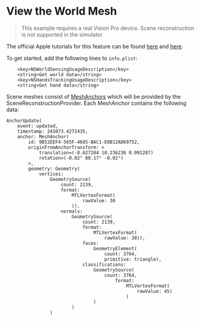 #  View the World Mesh

> This example requires a real Vision Pro device. Scene reconstruction is not supported in the simulator

The official Apple tutorials for this feature can be found [here](https://developer.apple.com/documentation/visionos/incorporating-real-world-surroundings-in-an-immersive-experience) and [here](https://developer.apple.com/documentation/arkit/arkit_in_ios/content_anchors/visualizing_and_interacting_with_a_reconstructed_scene).

To get started, add the following lines to `info.plist`:
```
    <key>NSWorldSensingUsageDescription</key>
    <string>Get world data</string>
    <key>NSHandsTrackingUsageDescription</key>
    <string>Get hand data</string>
```

Scene meshes consist of [MeshAnchors](https://developer.apple.com/documentation/arkit/meshanchor) which will be provided by the SceneReconstructionProvider. Each MeshAnchor contains the following data:

```
AnchorUpdate(
    event: updated, 
    timestamp: 241073.4272435, 
    anchor: MeshAnchor(
        id: 9B52EEF4-565F-4685-BAC1-E6B12AD69752, 
        originFromAnchorTransform: <
            translation=(-8.627284 10.236238 0.091287) 
            rotation=(-0.02° 80.17° -0.02°)
        >, 
        geometry: Geometry(
            vertices: 
                GeometrySource(
                    count: 2139, 
                    format: 
                        MTLVertexFormat(
                            rawValue: 30
                        )), 
                    normals: 
                        GeometrySource(
                            count: 2139, 
                            format: 
                                MTLVertexFormat(
                                    rawValue: 30)), 
                            faces: 
                                GeometryElement(
                                    count: 3764, 
                                    primitive: triangle), 
                            classifications: 
                                GeometrySource(
                                    count: 3764, 
                                        format: 
                                            MTLVertexFormat(
                                                rawValue: 45)
                                            )
                                )
                        )
                )
```
